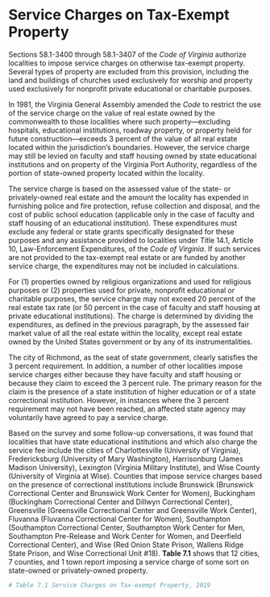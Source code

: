 # Service Charges on Tax-Exempt Property

Sections 58.1-3400 through 58.1-3407 of the *Code of Virginia* authorize localities to impose service charges on otherwise tax-exempt property. Several types of property are excluded from this provision, including the land and buildings of churches used exclusively for worship and property used exclusively for nonprofit private educational or charitable purposes.

In 1981, the Virginia General Assembly amended the *Code* to restrict the use of the service charge on the value of real estate owned by the commonwealth to those localities where such property—excluding hospitals, educational institutions, roadway property, or property held for future construction—exceeds 3 percent of the value of all real estate located within the jurisdiction’s boundaries. However, the service charge may still be levied on faculty and staff housing owned by state educational institutions and on property of the Virginia Port Authority, regardless of the portion of state-owned property located within the locality.

The service charge is based on the assessed value of the state- or privately-owned real estate and the amount the locality has expended in furnishing police and fire protection, refuse collection and disposal, and the cost of public school education (applicable only in the case of faculty and staff housing of an educational institution). These expenditures must exclude any federal or state grants specifically designated for these purposes and any assistance provided to localities under Title 14.1, Article 10, Law-Enforcement Expenditures, of the *Code of Virginia*. If such services are not provided to the tax-exempt real estate or are funded by another service charge, the expenditures may not be included in calculations.

For (1) properties owned by religious organizations and used for religious purposes or (2) properties used for private, nonprofit educational or charitable purposes, the service charge may not exceed 20 percent of the real estate tax rate (or 50 percent in the case of faculty and staff housing at private educational institutions). The charge is determined by dividing the expenditures, as defined in the previous paragraph, by the assessed fair market value of all the real estate within the locality, except real estate owned by the United States government or by any of its instrumentalities. 

The city of Richmond, as the seat of state government, clearly satisfies the 3 percent requirement. In addition, a number of other localities impose service charges either because they have faculty and staff housing or because they claim to exceed the 3 percent rule. The primary reason for the claim is the presence of a state institution of higher education or of a state correctional institution. However, in instances where the 3 percent requirement may not have been reached, an affected state agency may voluntarily have agreed to pay a service charge.

Based on the survey and some follow-up conversations, it was found that localities that have state educational institutions and which also charge the service fee include the cities of Charlottesville (University of Virginia), Fredericksburg (University of Mary Washington), Harrisonburg (James Madison University), Lexington (Virginia Military Institute), and Wise County (University of Virginia at Wise). Counties that impose service charges based on the presence of correctional institutions include Brunswick (Brunswick Correctional Center and Brunswick Work Center for Women), Buckingham (Buckingham Correctional Center and Dillwyn Correctional Center), Greensville (Greensville Correctional Center and Greensville Work Center), Fluvanna (Fluvanna Correctional Center for Women), Southampton (Southampton Correctional Center, Southampton Work Center for Men, Southampton Pre-Release and Work Center for Women, and Deerfield Correctional Center), and Wise (Red Onion State Prison, Wallens Ridge State Prison, and Wise Correctional Unit #18). **Table 7.1** shows that 12 cities, 7 counties, and 1 town report imposing a service charge of some sort on state-owned or privately-owned property.


```r
# Table 7.1 Service Charges on Tax-exempt Property, 2019
```




